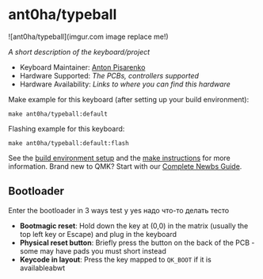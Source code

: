 # ant0ha/typeball

![ant0ha/typeball](imgur.com image replace me!)

*A short description of the keyboard/project*

* Keyboard Maintainer: [Anton Pisarenko](https://github.com/ant0ha)
* Hardware Supported: *The PCBs, controllers supported*
* Hardware Availability: *Links to where you can find this hardware*

Make example for this keyboard (after setting up your build environment):

    make ant0ha/typeball:default

Flashing example for this keyboard:

    make ant0ha/typeball:default:flash

See the [build environment setup](https://docs.qmk.fm/#/getting_started_build_tools) and the [make instructions](https://docs.qmk.fm/#/getting_started_make_guide) for more information. Brand new to QMK? Start with our [Complete Newbs Guide](https://docs.qmk.fm/#/newbs).

## Bootloader

Enter the bootloader in 3 ways
test y yes надо что-то делать тесто                                         
* **Bootmagic reset**: Hold down the key at (0,0) in the matrix (usually the top left key or Escape) and plug in the keyboard
* **Physical reset button**: Briefly press the button on the back of the PCB - some may have pads you must short instead
* **Keycode in layout**: Press the key mapped to `QK_BOOT` if it is availableabwt
